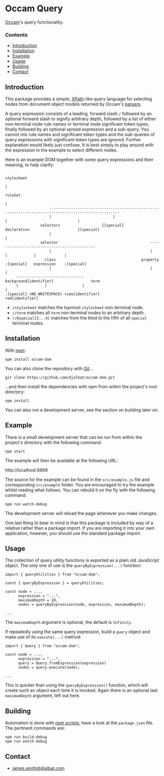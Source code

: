# Occam Query

[Occam](https://github.com/djalbat/occam)'s query functionality.

### Contents

- [Introduction](#introduction)
- [Installation](#installation)
- [Example](#example)
- [Usage](#usage)
- [Building](#building)
- [Contact](#contact)

## Introduction

This package provides a simple, [XPath](https://en.wikipedia.org/wiki/XPath)-like query language for selecting nodes from document object models returned by Occam's [parsers](https://github.com/djalbat/occam-parsers).

A query expression consists of a leading, forward slash `/` followed by an optional forward slash to signify arbitrary depth, followed by a list of either non-terminal node rule names or terminal node significant token types, finally followed by an optional spread expression and a sub-query. You cannot mix rule names and significant token types and the sub-queries of query expressions with significant token types are ignored. Further explanation would likely just confuse. It is best simply to play around with the expression in the example to select different nodes.

Here is an example DOM together with some query expressions and their meaning, to help clarify:
```
                                                                  stylesheet                                                  
                                                                       |                                                      
                                                                    ruleSet                                                   
                                                                       |                                                      
                    ------------------------------------------------------------------------------------------------------    
                    |                            |                                      |                                |    
                selectors                   {[special]                             declaration                      }[special]
                    |                                                                   |                                     
                selector                                          ---------------------------------------------               
                    |                                             |                |            |             |               
                  class                                       property        :[special]   expression    ;[special]           
                    |                                             |                             |                             
     -------------------------------                   background[identifier]                 term                            
     |            |                |                                                            |                             
.[special] <NO_WHITESPACE> view[identifier]                                              red[identifier]                      
```
* `/stylesheet` matches the topmost `stylesheet` non-terminal node.
* `//term` matches all `term` non-terminal nodes to an arbitrary depth.
* `//@special[2...4]` matches from the third to the fifth of all `special` terminal nodes.

## Installation

With [npm](https://www.npmjs.com/):

    npm install occam-dom

You can also clone the repository with [Git](https://git-scm.com/)...

    git clone https://github.com/djalbat/occam-dom.git

...and then install the dependencies with npm from within the project's root directory:

    npm install

You can also run a development server, see the section on building later on.

## Example

There is a small development server that can be run from within the project's directory with the following command:

    npm start

The example will then be available at the following URL:

http://localhost:8888

The source for the example can be found in the `src/example.js` file and corresponding `src/example` folder. You are encouraged to try the example whilst reading what follows. You can rebuild it on the fly with the following command:

    npm run watch-debug

The development server will reload the page whenever you make changes.

One last thing to bear in mind is that this package is included by way of a relative rather than a package import. If you are importing it into your own application, however, you should use the standard package import.

## Usage

The collection of query utility functions is exported as a plain old JavaScript object. The only one of use is the `queryByExpression(...)` function:

```
import { queryUtilities } from "occam-dom";

const { queryByExpression } = queryUtilities;

const node = ...,
      expression = "...",
      maximumDepth = 10,
      nodes = queryByExpression(node, expression, maximumDepth);

...
```
The `maximumDepth` argument is optional, the default is `Infinity`.

If repeatedly using the same query expression, build a `query` object and make use of its `execute(...)` method:

```
import { Query } from "occam-dom";

const node = ...,
      expression = "...",
      query = Query.fromExpression(expression)
      nodes = query.execute(node);

...
```
This is quicker than using the `queryByExpression()` function, which will create such an object each time it is invoked. Again there is an optional last `maximumDepth` argument, left out here.

## Building

Automation is done with [npm scripts](https://docs.npmjs.com/misc/scripts), have a look at the `package.json` file. The pertinent commands are:

    npm run build-debug
    npm run watch-debug

## Contact

* james.smith@djalbat.com

